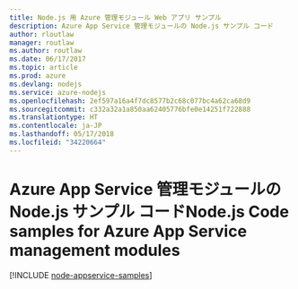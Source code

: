 ```yaml
---
title: Node.js 用 Azure 管理モジュール Web アプリ サンプル
description: Azure App Service 管理モジュールの Node.js サンプル コード
author: rloutlaw
manager: routlaw
ms.author: routlaw
ms.date: 06/17/2017
ms.topic: article
ms.prod: azure
ms.devlang: nodejs
ms.service: azure-nodejs
ms.openlocfilehash: 2ef597a16a4f7dc8577b2c68c077bc4a62ca68d9
ms.sourcegitcommit: c332a32a1a850aa62405776bfe0e14251f722888
ms.translationtype: HT
ms.contentlocale: ja-JP
ms.lasthandoff: 05/17/2018
ms.locfileid: "34220664"
---
```

# <a name="nodejs-code-samples-for-azure-app-service-management-modules"></a><span data-ttu-id="dabb5-103">Azure App Service 管理モジュールの Node.js サンプル コード</span><span class="sxs-lookup"><span data-stu-id="dabb5-103">Node.js Code samples for Azure App Service management modules</span></span>

[!INCLUDE [node-appservice-samples](../docs-ref-conceptual/includes/appservice-samples.md)]